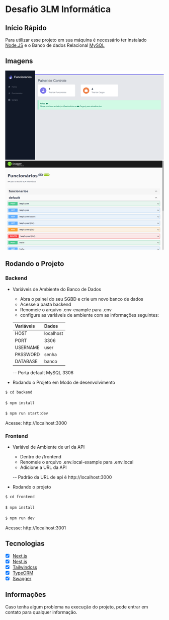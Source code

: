 # Desafio 3LM Informática

## Início Rápido

Para utilizar esse projeto em sua máquina é necessário ter instalado [Node.JS](https://nodejs.org/en/) e o Banco de dados Relacional [MySQL](https://www.mysql.com/)

## Imagens

![Frontend](img/frontend.png)
![Backend](img/backend.png)

## Rodando o Projeto

### Backend

- Variáveis de Ambiente do Banco de Dados

  - Abra o painel do seu SGBD e crie um novo banco de dados
  - Acesse a pasta backend
  - Renomeie o arquivo .env-example para .env
  - configure as variáveis de ambiente com as informações seguintes:

  | Variáveis | Dados     |
  | --------- | --------- |
  | HOST      | localhost |
  | PORT      | 3306      |
  | USERNAME  | user      |
  | PASSWORD  | senha     |
  | DATABASE  | banco     |

  -- Porta default MySQL 3306

- Rodando o Projeto em Modo de desenvolvimento

```bash
$ cd backend

$ npm install

$ npm run start:dev
```

Acesse: http://localhost:3000

### Frontend

- Variável de Ambiente de url da API

  - Dentro de /frontend
  - Renomeie o arquivo .env.local-example para .env.local
  - Adicione a URL da API

  -- Padrão da URL de api é http://localhost:3000

- Rodando o projeto

```bash
$ cd frontend

$ npm install

$ npm run dev
```

Acesse: http://localhost:3001

## Tecnologias

- [x] [Next.js](https://nextjs.org/)
- [x] [Nest.js](https://nestjs.com/)
- [x] [Tailwindcss](https://tailwindcss.com/)
- [x] [TypeORM](https://typeorm.io/#/)
- [x] [Swagger](https://swagger.io/)

## Informações

Caso tenha algum problema na execução do projeto, pode entrar em contato para qualquer informação.
